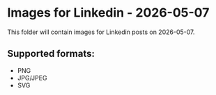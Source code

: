 # Images for Linkedin - 2026-05-07

This folder will contain images for Linkedin posts on 2026-05-07.

## Supported formats:
- PNG
- JPG/JPEG
- SVG
